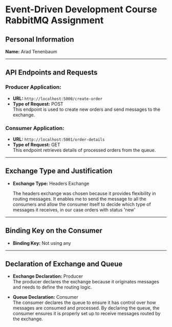 # Event-Driven Development Course RabbitMQ Assignment

## Personal Information

**Name:** Arad Tenenbaum

---

## API Endpoints and Requests

### Producer Application:

- **URL:** `http://localhost:5000/create-order`
- **Type of Request:** POST  
  This endpoint is used to create new orders and send messages to the exchange.

### Consumer Application:

- **URL:** `http://localhost:5001/order-details`
- **Type of Request:** GET  
  This endpoint retrieves details of processed orders from the queue.

---

## Exchange Type and Justification

- **Exchange Type:** Headers Exchange

  The headers exchange was chosen because it provides flexibility in routing messages. It enables me to send the message to all the consumers and allow the consumer itself to decide which type of messages it receives, in our case orders with status 'new'

---

## Binding Key on the Consumer

- **Binding Key:** Not using any

---

## Declaration of Exchange and Queue

- **Exchange Declaration:** Producer  
  The producer declares the exchange because it originates messages and needs to define the routing logic.

- **Queue Declaration:** Consumer  
  The consumer declares the queue to ensure it has control over how messages are consumed and processed. By declaring the queue, the consumer ensures it is properly set up to receive messages routed by the exchange.
